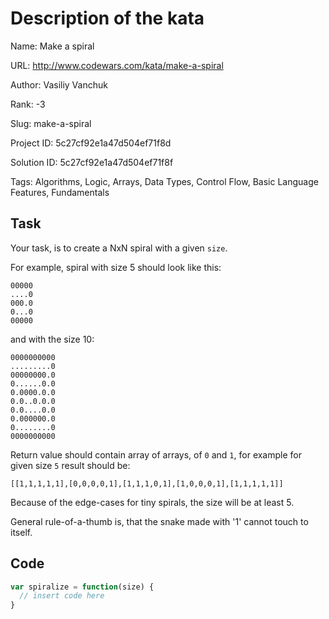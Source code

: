 # Description of the kata

Name: Make a spiral

URL: http://www.codewars.com/kata/make-a-spiral

Author: Vasiliy Vanchuk

Rank: -3

Slug: make-a-spiral

Project ID: 5c27cf92e1a47d504ef71f8d

Solution ID: 5c27cf92e1a47d504ef71f8f

Tags: Algorithms, Logic, Arrays, Data Types, Control Flow, Basic Language Features, Fundamentals

## Task

Your task, is to create a NxN spiral with a given `size`.

For example, spiral with size 5 should look like this:

```
00000
....0
000.0
0...0
00000
```

and with the size 10:

```
0000000000
.........0
00000000.0
0......0.0
0.0000.0.0
0.0..0.0.0
0.0....0.0
0.000000.0
0........0
0000000000
```

Return value should contain array of arrays, of `0` and `1`, for example for given size `5` result should be:
```
[[1,1,1,1,1],[0,0,0,0,1],[1,1,1,0,1],[1,0,0,0,1],[1,1,1,1,1]]
```

Because of the edge-cases for tiny spirals, the size will be at least 5.

General rule-of-a-thumb is, that the snake made with '1' cannot touch to itself.

## Code

```javascript
var spiralize = function(size) {
  // insert code here
}
```

